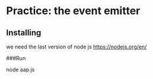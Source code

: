 # Practice: the event emitter

## Installing

we need the last version of node js
https://nodejs.org/en/

###Run

node aap.js
